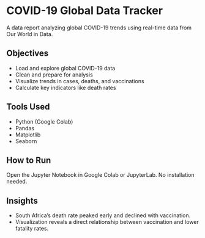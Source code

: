 # COVID-19 Global Data Tracker

A data report analyzing global COVID-19 trends using real-time data from Our World in Data.

## Objectives
- Load and explore global COVID-19 data
- Clean and prepare for analysis
- Visualize trends in cases, deaths, and vaccinations
- Calculate key indicators like death rates

## Tools Used
- Python (Google Colab)
- Pandas
- Matplotlib
- Seaborn

## How to Run
Open the Jupyter Notebook in Google Colab or JupyterLab. No installation needed.

## Insights
- South Africa’s death rate peaked early and declined with vaccination.
- Visualization reveals a direct relationship between vaccination and lower fatality rates.
